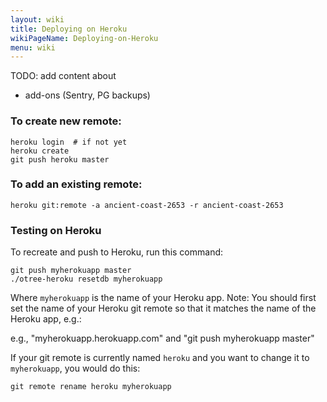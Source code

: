 ```yaml
---
layout: wiki
title: Deploying on Heroku
wikiPageName: Deploying-on-Heroku
menu: wiki
---
```


TODO: add content about

* add-ons (Sentry, PG backups)

### To create new remote:
```
heroku login  # if not yet
heroku create
git push heroku master
```

### To add an existing remote:

`heroku git:remote -a ancient-coast-2653 -r ancient-coast-2653`

### Testing on Heroku

To recreate and push to Heroku, run this command:

```
git push myherokuapp master
./otree-heroku resetdb myherokuapp
```

Where `myherokuapp` is the name of your Heroku app. Note: You should first set the name of your Heroku git remote so that it matches the name of the Heroku app, e.g.:

e.g., "myherokuapp.herokuapp.com" and "git push myherokuapp master"

If your git remote is currently named `heroku` and you want to change it to `myherokuapp`, you would do this:

`git remote rename heroku myherokuapp`
